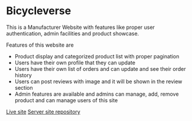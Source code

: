 # Bicycleverse

This is a Manufacturer Website with features like proper user authentication, admin facilities and product showcase.

Features of this website are

- Product display and categorized product list with proper pagination
- Users have their own profile that they can update
- Users have their own list of orders and can update and see their order history
- Users can post reviews with image and it will be shown in the review section
- Admin features are available and admins can manage, add, remove product and can manage users of this site

[Live site](https://assignment-12-cameraverse.web.app/)
[Server site repository](https://assignment-12-cameraverse.web.app/)
